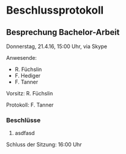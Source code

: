 # Beschlussprotokoll

## Besprechung Bachelor-Arbeit

Donnerstag, 21.4.16, 15:00 Uhr, via Skype

Anwesende:

*   R. Füchslin
*   F. Hediger
*   F. Tanner

Vorsitz: R. Füchslin

Protokoll: F. Tanner

### Beschlüsse

1.  asdfasd

Schluss der Sitzung: 16:00 Uhr
